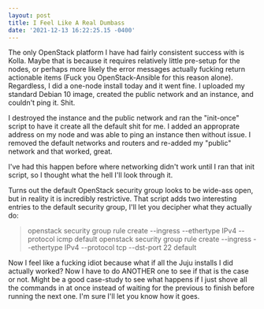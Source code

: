 ```yaml
--- 
layout: post 
title: I Feel Like A Real Dumbass 
date: '2021-12-13 16:22:25.15 -0400' 
--- 
```

The only OpenStack platform I have had fairly consistent success with is Kolla. Maybe that is because it 
requires relatively little pre-setup for the nodes, or perhaps more likely the error messages actually fucking 
return actionable items (Fuck you OpenStack-Ansible for this reason alone). Regardless, I did a one-node install 
today and it went fine. I uploaded my standard Debian 10 image, created the public network and an instance, and 
couldn't ping it. Shit. 

I destroyed the instance and the public network and ran the "init-once" script to have it create all the default 
shit for me. I added an approprate address on my node and was able to ping an instance then without issue. I 
removed the default networks and routers and re-added my "public" network and that worked, great.

I've had this happen before where networking didn't work until I ran that init script, so I thought what the 
hell I'll look through it.

Turns out the default OpenStack security group looks to be wide-ass open, but in reality it is incredibly 
restrictive. That script adds two interesting entries to the default security group, I'll let you decipher what 
they actually do:

> openstack security group rule create --ingress --ethertype IPv4 --protocol icmp default
> openstack security group rule create --ingress --ethertype IPv4 --protocol tcp --dst-port 22 default

Now I feel like a fucking idiot because what if all the Juju installs I did actually worked? Now I have to do 
ANOTHER one to see if that is the case or not. Might be a good case-study to see what happens if I just shove 
all the commands in at once instead of waiting for the previous to finish before running the next one. I'm sure 
I'll let you know how it goes. 

